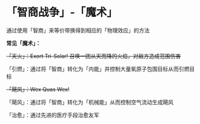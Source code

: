 「智商战争」-「魔术」
===
通过使用「智商」来等价带换得到相应的「物理效应」的方法

**常见「魔术」：**

<del>「天火」：Exort Tri-Solar! 召唤一团从天而降的火焰，对敌方造成范围伤害</del>

「引燃」：通过将「智商」转化为「内能」并控制大量氧原子包围目标从而引燃目标

<del>「飓风」：Wex Quas Wex!</del>

「飓风」：通过将「智商」转化为「机械能」从而控制空气流动生成飓风

「治愈」：通过先进的医疗手段治愈友军
